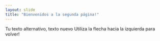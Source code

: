 ```yaml
---
layout: slide
title: "Bienvenidos a la segunda página!"
---
```

Tu texto alternativo, texto nuevo
Utiliza la flecha hacia la izquierda para volver!

